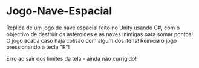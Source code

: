 # Jogo-Nave-Espacial
 Replica de um jogo de nave espacial feito no Unity usando C#, com o objectivo de destruir os asteroides e as naves inimigas para somar pontos! O jogo acaba caso haja colisão com algum dos itens! Reinicia o jogo pressionando a tecla "R"!

Erro ao sair dos limites da tela - ainda não currigido!
